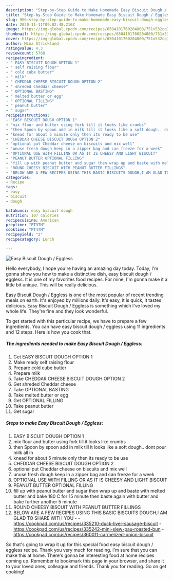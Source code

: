 ```yaml
---
description: "Step-by-Step Guide to Make Homemade Easy Biscuit Dough / Eggless"
title: "Step-by-Step Guide to Make Homemade Easy Biscuit Dough / Eggless"
slug: 906-step-by-step-guide-to-make-homemade-easy-biscuit-dough-eggless
date: 2020-11-11T09:02:48.216Z
image: https://img-global.cpcdn.com/recipes/6504101760204800/751x532cq70/easy-biscuit-dough-eggless-recipe-main-photo.jpg
thumbnail: https://img-global.cpcdn.com/recipes/6504101760204800/751x532cq70/easy-biscuit-dough-eggless-recipe-main-photo.jpg
cover: https://img-global.cpcdn.com/recipes/6504101760204800/751x532cq70/easy-biscuit-dough-eggless-recipe-main-photo.jpg
author: Mina Strickland
ratingvalue: 4.3
reviewcount: 5768
recipeingredient:
- " EASY BISCUIT DOUGH OPTION 1"
- " self raising flour"
- " cold cube butter"
- " milk"
- " CHEDDAR CHEESE BISCUIT DOUGH OPTION 2"
- " shreded Cheddar cheese"
- " OPTIONAL BASTING"
- " melted butter or egg"
- " OPTIONAL FILLING"
- " peanut butter"
- " sugar"
recipeinstructions:
- "EASY BISCUIT DOUGH OPTION 1"
- "mix flour and butter using fork till it looks like crumbs"
- "then Spoon by spoon add in milk till it looks like a soft dough.. dont pour milk all in"
- "knead for about 5 minute only then its ready to be use"
- "CHEDDAR CHEESE BISCUIT DOUGH OPTION 2"
- "optional put Cheddar cheese on biscuits and mix well"
- "unuse fresh dough keep in a zipper bag and can freeze for a week"
- "OPTIONAL USE WITH FILLING OR AS IT IS CHEESY AND LIGHT BISCUIT"
- "PEANUT BUTTER OPTIONAL FILLING"
- "fill up with peanut butter and sugar then wrap up and baste with melted butter and bake 180 C for 15 minute then baste again with butter and bake further another 5 minute"
- "ROUND CHEESY BISCUIT WITH PEANUT BUTTER FILLINGS"
- "BELOW ARE A FEW RECIPES USING THIS BASIC BISCUITS DOUGH,I AM GLAD TO SHARE WITH YOU  https://cookpad.com/us/recipes/335210-duck-liver-sausage-biscuit https://cookpad.com/us/recipes/335242-mini-siew-pau-roasted-bun https://cookpad.com/us/recipes/360011-carmelized-onion-biscuit"
categories:
- Recipe
tags:
- easy
- biscuit
- dough

katakunci: easy biscuit dough 
nutrition: 107 calories
recipecuisine: American
preptime: "PT37M"
cooktime: "PT47M"
recipeyield: "2"
recipecategory: Lunch

---
```



![Easy Biscuit Dough / Eggless](https://img-global.cpcdn.com/recipes/6504101760204800/751x532cq70/easy-biscuit-dough-eggless-recipe-main-photo.jpg)

Hello everybody, I hope you're having an amazing day today. Today, I'm gonna show you how to make a distinctive dish, easy biscuit dough / eggless. It is one of my favorites food recipes. For mine, I'm gonna make it a little bit unique. This will be really delicious.

Easy Biscuit Dough / Eggless is one of the most popular of recent trending meals on earth. It's enjoyed by millions daily. It's easy, it is quick, it tastes delicious. Easy Biscuit Dough / Eggless is something which I've loved my whole life. They're fine and they look wonderful.




To get started with this particular recipe, we have to prepare a few ingredients. You can have easy biscuit dough / eggless using 11 ingredients and 12 steps. Here is how you cook that.

<!--inarticleads1-->

##### The ingredients needed to make Easy Biscuit Dough / Eggless:

1. Get  EASY BISCUIT DOUGH OPTION 1
1. Make ready  self raising flour
1. Prepare  cold cube butter
1. Prepare  milk
1. Take  CHEDDAR CHEESE BISCUIT DOUGH OPTION 2
1. Get  shreded Cheddar cheese
1. Take  OPTIONAL BASTING
1. Take  melted butter or egg
1. Get  OPTIONAL FILLING
1. Take  peanut butter
1. Get  sugar




<!--inarticleads2-->

##### Steps to make Easy Biscuit Dough / Eggless:

1. EASY BISCUIT DOUGH OPTION 1
1. mix flour and butter using fork till it looks like crumbs
1. then Spoon by spoon add in milk till it looks like a soft dough.. dont pour milk all in
1. knead for about 5 minute only then its ready to be use
1. CHEDDAR CHEESE BISCUIT DOUGH OPTION 2
1. optional put Cheddar cheese on biscuits and mix well
1. unuse fresh dough keep in a zipper bag and can freeze for a week
1. OPTIONAL USE WITH FILLING OR AS IT IS CHEESY AND LIGHT BISCUIT
1. PEANUT BUTTER OPTIONAL FILLING
1. fill up with peanut butter and sugar then wrap up and baste with melted butter and bake 180 C for 15 minute then baste again with butter and bake further another 5 minute
1. ROUND CHEESY BISCUIT WITH PEANUT BUTTER FILLINGS
1. BELOW ARE A FEW RECIPES USING THIS BASIC BISCUITS DOUGH,I AM GLAD TO SHARE WITH YOU -  - https://cookpad.com/us/recipes/335210-duck-liver-sausage-biscuit - https://cookpad.com/us/recipes/335242-mini-siew-pau-roasted-bun - https://cookpad.com/us/recipes/360011-carmelized-onion-biscuit




So that's going to wrap it up for this special food easy biscuit dough / eggless recipe. Thank you very much for reading. I'm sure that you can make this at home. There's gonna be interesting food at home recipes coming up. Remember to bookmark this page in your browser, and share it to your loved ones, colleague and friends. Thank you for reading. Go on get cooking!
